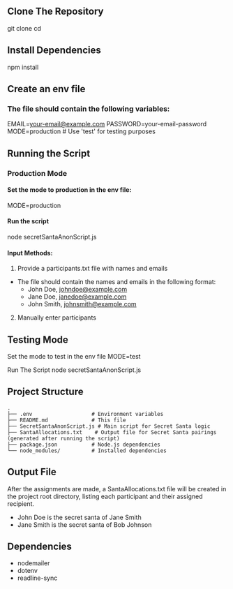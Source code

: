 ## Clone The Repository
git clone <repository-url>
cd <repository-directory>

## Install Dependencies
npm install

## Create an env file 
### The file should contain the following variables:
EMAIL=your-email@example.com
PASSWORD=your-email-password
MODE=production  # Use 'test' for testing purposes

## Running the Script
### Production Mode
#### Set the mode to production in the env file:
MODE=production

#### Run the script
node secretSantaAnonScript.js

#### Input Methods:
1. Provide a participants.txt file with names and emails
- The file should contain the names and emails in the following format:
  - John Doe, johndoe@example.com
  - Jane Doe, janedoe@example.com
  - John Smith, johnsmith@example.com

2. Manually enter participants

## Testing Mode
Set the mode to test in the env file
MODE=test

Run The Script
node secretSantaAnonScript.js

## Project Structure

```
.
├── .env                   # Environment variables
├── README.md              # This file
├── SecretSantaAnonScript.js # Main script for Secret Santa logic
├── SantaAllocations.txt    # Output file for Secret Santa pairings (generated after running the script)
├── package.json           # Node.js dependencies
└── node_modules/          # Installed dependencies
```


## Output File
After the assignments are made, a SantaAllocations.txt file will be created in the project root directory, listing each participant and their assigned recipient.

- John Doe is the secret santa of Jane Smith
- Jane Smith is the secret santa of Bob Johnson

## Dependencies 
- nodemailer
- dotenv
- readline-sync
